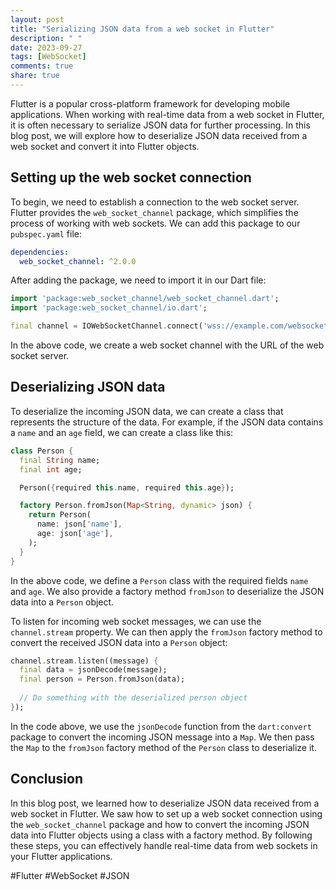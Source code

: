 ```yaml
---
layout: post
title: "Serializing JSON data from a web socket in Flutter"
description: " "
date: 2023-09-27
tags: [WebSocket]
comments: true
share: true
---
```


Flutter is a popular cross-platform framework for developing mobile applications. When working with real-time data from a web socket in Flutter, it is often necessary to serialize JSON data for further processing. In this blog post, we will explore how to deserialize JSON data received from a web socket and convert it into Flutter objects.

## Setting up the web socket connection

To begin, we need to establish a connection to the web socket server. Flutter provides the `web_socket_channel` package, which simplifies the process of working with web sockets. We can add this package to our `pubspec.yaml` file:

```yaml
dependencies:
  web_socket_channel: ^2.0.0
```

After adding the package, we need to import it in our Dart file:

```dart
import 'package:web_socket_channel/web_socket_channel.dart';
import 'package:web_socket_channel/io.dart';

final channel = IOWebSocketChannel.connect('wss://example.com/websocket');
```

In the above code, we create a web socket channel with the URL of the web socket server.

## Deserializing JSON data

To deserialize the incoming JSON data, we can create a class that represents the structure of the data. For example, if the JSON data contains a `name` and an `age` field, we can create a class like this:

```dart
class Person {
  final String name;
  final int age;

  Person({required this.name, required this.age});

  factory Person.fromJson(Map<String, dynamic> json) {
    return Person(
      name: json['name'],
      age: json['age'],
    );
  }
}
```

In the above code, we define a `Person` class with the required fields `name` and `age`. We also provide a factory method `fromJson` to deserialize the JSON data into a `Person` object.

To listen for incoming web socket messages, we can use the `channel.stream` property. We can then apply the `fromJson` factory method to convert the received JSON data into a `Person` object:

```dart
channel.stream.listen((message) {
  final data = jsonDecode(message);
  final person = Person.fromJson(data);
  
  // Do something with the deserialized person object
});
```

In the code above, we use the `jsonDecode` function from the `dart:convert` package to convert the incoming JSON message into a `Map`. We then pass the `Map` to the `fromJson` factory method of the `Person` class to deserialize it.

## Conclusion

In this blog post, we learned how to deserialize JSON data received from a web socket in Flutter. We saw how to set up a web socket connection using the `web_socket_channel` package and how to convert the incoming JSON data into Flutter objects using a class with a factory method. By following these steps, you can effectively handle real-time data from web sockets in your Flutter applications.

#Flutter #WebSocket #JSON